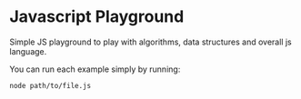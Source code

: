 # Javascript Playground
Simple JS playground to play with algorithms, data structures and overall js language.

You can run each example simply by running:

```
node path/to/file.js
```